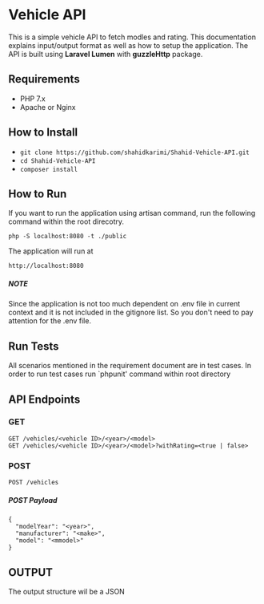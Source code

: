 # Vehicle API
This is a simple vehicle API to fetch modles and rating. This documentation explains input/output format as well as how to setup the application.
The API is built using **Laravel Lumen** with **guzzleHttp** package.

## Requirements
 * PHP 7.x
 * Apache or Nginx 
## How to Install
* `git clone https://github.com/shahidkarimi/Shahid-Vehicle-API.git`
* `cd Shahid-Vehicle-API`
* `composer install`

## How to Run
If you want to run the application using artisan command, run the following command within the root direcotry.

``
php -S localhost:8080 -t ./public
``

The application will run at 

`http://localhost:8080`

##### NOTE
 Since the application is not too much dependent on .env file in current context and it is not  included in the gitignore list. So you don't need to pay attention for the .env file.

## Run Tests
All scenarios mentioned in the requirement document are in test cases. In order to run test cases run `phpunit' command within root directory

## API Endpoints
### GET
    GET /vehicles/<vehicle ID>/<year>/<model>
    GET /vehicles/<vehicle ID>/<year>/<model>?withRating=<true | false>
### POST

    POST /vehicles
##### POST Payload

    {
      "modelYear": "<year>",
      "manufacturer": "<make>",
      "model": "<mmodel>"
    }
## OUTPUT
The output structure wil be a JSON